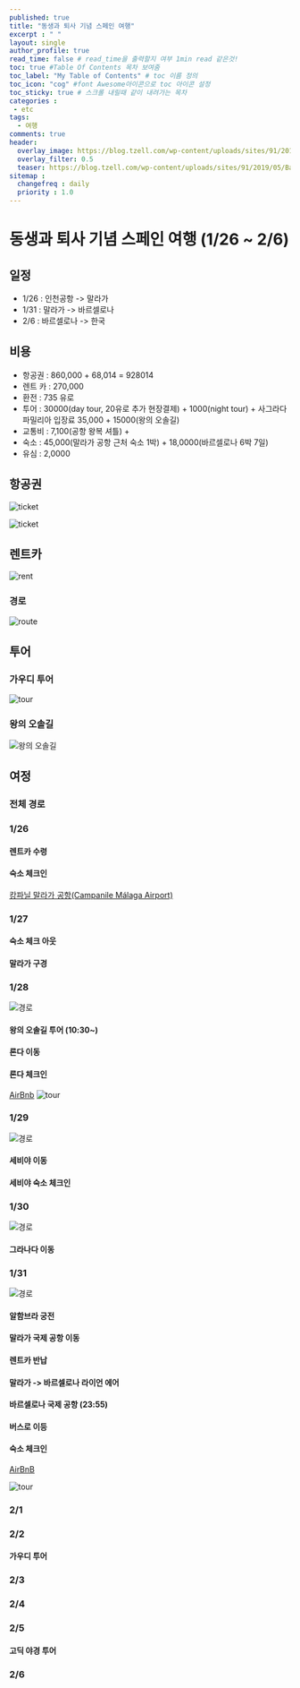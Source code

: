```yaml
---
published: true
title: "동생과 퇴사 기념 스페인 여행"
excerpt : " "
layout: single
author_profile: true
read_time: false # read_time을 출력할지 여부 1min read 같은것!
toc: true #Table Of Contents 목차 보여줌
toc_label: "My Table of Contents" # toc 이름 정의
toc_icon: "cog" #font Awesome아이콘으로 toc 아이콘 설정
toc_sticky: true # 스크롤 내릴때 같이 내려가는 목차
categories :
 - etc
tags: 
  - 여행
comments: true
header:
  overlay_image: https://blog.tzell.com/wp-content/uploads/sites/91/2019/05/Banner_BarcelonaSpainParkGuell-.jpg
  overlay_filter: 0.5
  teaser: https://blog.tzell.com/wp-content/uploads/sites/91/2019/05/Banner_BarcelonaSpainParkGuell-.jpg
sitemap :
  changefreq : daily
  priority : 1.0
---
```


# 동생과 퇴사 기념 스페인 여행 (1/26 ~ 2/6)

## 일정 

- 1/26 : 인천공항 -> 말라가
- 1/31 : 말라가 -> 바르셀로나
- 2/6 : 바르셀로나 -> 한국

## 비용

- 항공권 : 860,000 + 68,014 = 928014
- 렌트 카 : 270,000 
- 환전 : 735 유로
- 투어 : 30000(day tour, 20유로 추가 현장결제) + 1000(night tour) + 사그라다 파밀리아 입장료 35,000 + 15000(왕의 오솔길)
- 교통비 : 7,100(공항 왕복 셔틀) + 
- 숙소 : 45,000(말라가 공항 근처 숙소 1박) + 18,0000(바르셀로나 6박 7일)
- 유심 : 2,0000

## 항공권

![ticket](/assets/images/ticket.png)

![ticket](/assets/images/ticket_1.png)

## 렌트카

![rent](/assets/images/rent.png)

### 경로

![route](/assets/images/route-south-spain.png)

## 투어 

### 가우디 투어
![tour](/assets/images/tour.png)

### 왕의 오솔길
![왕의 오솔길](/assets/images/tour1.png)

## 여정

### 전체 경로

### 1/26

#### 렌트카 수령

#### 숙소 체크인 

[캉파닐 말라가 공항(Campanile Málaga Airport)](https://kr.trip.com/hotels/detail?hotelid=752627)

### 1/27

#### 숙소 체크 아웃

#### 말라가 구경

### 1/28

![경로](/assets/images/route-malaga-ronda.png)

#### 왕의 오솔길 투어 (10:30~)

#### 론다 이동

#### 론다 체크인

[AirBnb](https://www.airbnb.co.kr/rooms/14509055?source_impression_id=p3_1579693210_tFu5ennHIa4kdj1I)
![tour](/assets/images/airbnb2.png)

### 1/29

![경로](/assets/images/route-ronda-sevilla.png)

#### 세비야 이동

#### 세비야 숙소 체크인

### 1/30

![경로](/assets/images/route-sevilla-granada.png)

#### 그라나다 이동

### 1/31

![경로](/assets/images/route-granada-maliga.png)

#### 알함브라 궁전

#### 말라가 국제 공항 이동

#### 렌트카 반납

#### 말라가 -> 바르셀로나 라이언 에어

#### 바르셀로나 국제 공항 (23:55)

#### 버스로 이등

#### 숙소 체크인

[AirBnB](https://www.airbnb.co.kr/rooms/20432630?source_impression_id=p3_1579443745_1EX%2BDh7f2yJhY1AP)

![tour](/assets/images/airbnb.png)

### 2/1

### 2/2

#### 가우디 투어

### 2/3

### 2/4

### 2/5

#### 고딕 야경 투어

### 2/6
